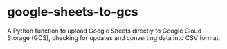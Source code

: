 # google-sheets-to-gcs
A Python function to upload Google Sheets directly to Google Cloud Storage (GCS), checking for updates and converting data into CSV format.
